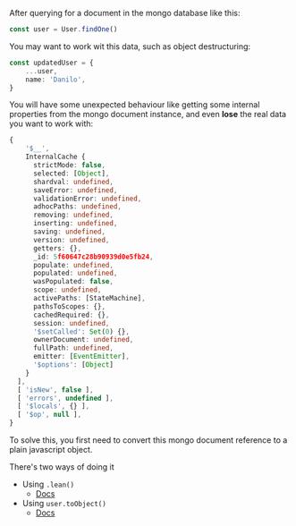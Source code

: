 After querying for a document in the mongo database like this:

```typescript
const user = User.findOne()
```

You may want to work wit this data, such as object destructuring:

```typescript
const updatedUser = {
	...user,
	name: 'Danilo',
}
```

You will have some unexpected behaviour like getting some internal properties from the mongo document instance, and even **lose** the real data you want to work with:

```typescript
{
	'$__',
    InternalCache {
      strictMode: false,
      selected: [Object],
      shardval: undefined,
      saveError: undefined,
      validationError: undefined,
      adhocPaths: undefined,
      removing: undefined,
      inserting: undefined,
      saving: undefined,
      version: undefined,
      getters: {},
      _id: 5f60647c28b90939d0e5fb24,
      populate: undefined,
      populated: undefined,
      wasPopulated: false,
      scope: undefined,
      activePaths: [StateMachine],
      pathsToScopes: {},
      cachedRequired: {},
      session: undefined,
      '$setCalled': Set(0) {},
      ownerDocument: undefined,
      fullPath: undefined,
      emitter: [EventEmitter],
      '$options': [Object]
    }
  ],
  [ 'isNew', false ],
  [ 'errors', undefined ],
  [ '$locals', {} ],
  [ '$op', null ],
}
```

To solve this, you first need to convert this mongo document reference to a plain javascript object.

There's two ways of doing it

- Using `.lean()`
	- [Docs](https://mongoosejs.com/docs/api.html#query_Query-lean)
- Using `user.toObject()`
	- [Docs](https://mongoosejs.com/docs/api.html#document_Document-toObject)